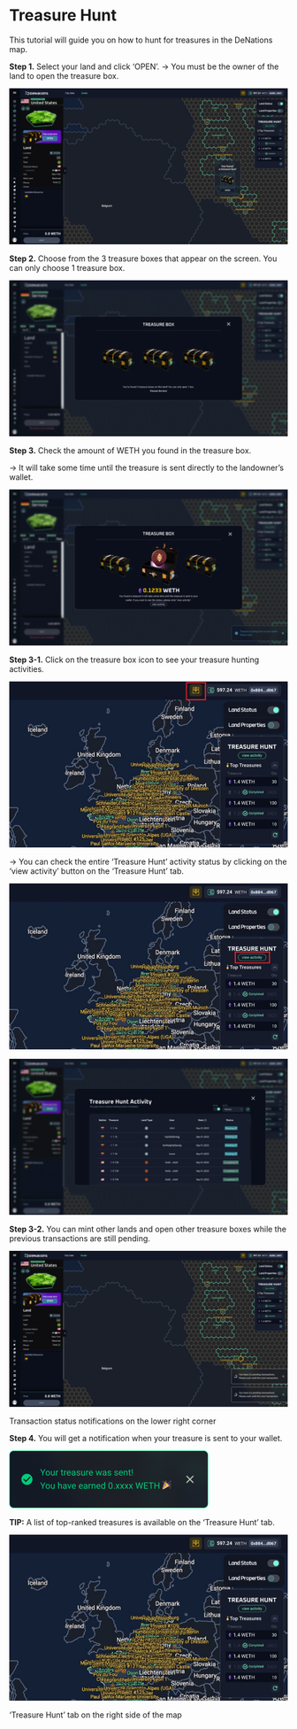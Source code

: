 # Treasure Hunt

This tutorial will guide you on how to hunt for treasures in the DeNations map.

**Step 1.** Select your land and click ‘OPEN’.
→ You must be the owner of the land to open the treasure box.

![1_lADAqGal3qnvCezbyx8lPQ.png](./assets/treasure-hunt/1_lADAqGal3qnvCezbyx8lPQ.png)

**Step 2.** Choose from the 3 treasure boxes that appear on the screen. You can only choose 1 treasure box.

![1_bN9nc1nI1q4rQQf13s9uKQ.png](./assets/treasure-hunt/1_bN9nc1nI1q4rQQf13s9uKQ.png)

**Step 3.** Check the amount of WETH you found in the treasure box.

→ It will take some time until the treasure is sent directly to the landowner’s wallet.

![1_qkWO5-FDfVoLL5mfZaznag.png](./assets/treasure-hunt/1_qkWO5-FDfVoLL5mfZaznag.png)

**Step 3-1.** Click on the treasure box icon to see your treasure hunting activities.

![1_Hg0dRsnL28ISoWXiiCuj8w.jpeg](./assets/treasure-hunt/1_Hg0dRsnL28ISoWXiiCuj8w.jpeg)

→ You can check the entire ‘Treasure Hunt’ activity status by clicking on the ‘view activity’ button on the ‘Treasure Hunt’ tab. 

![1_NBwb-wjjDl4COXkI3wlMuw.jpeg](./assets/treasure-hunt/1_NBwb-wjjDl4COXkI3wlMuw.jpeg)

![1_Rg41Jz99xqQTk56J3ocmXA.png](./assets/treasure-hunt/1_Rg41Jz99xqQTk56J3ocmXA.png)

**Step 3-2.** You can mint other lands and open other treasure boxes while the previous transactions are still pending.

![Transaction status notifications on the lower right corner](./assets/treasure-hunt/1_scBj7adtbDC1r6VHWzDDjw.png)

Transaction status notifications on the lower right corner

**Step 4.** You will get a notification when your treasure is sent to your wallet.

![1_gRwPMeDTCdpMh1uoUz7DkQ.png](./assets/treasure-hunt/1_gRwPMeDTCdpMh1uoUz7DkQ.png)

**TIP:** A list of top-ranked treasures is available on the ‘Treasure Hunt’ tab.

![‘Treasure Hunt’ tab on the right side of the map](./assets/treasure-hunt/1_GBNarEbqT-McBrHm3tAT2A.jpeg)

‘Treasure Hunt’ tab on the right side of the map